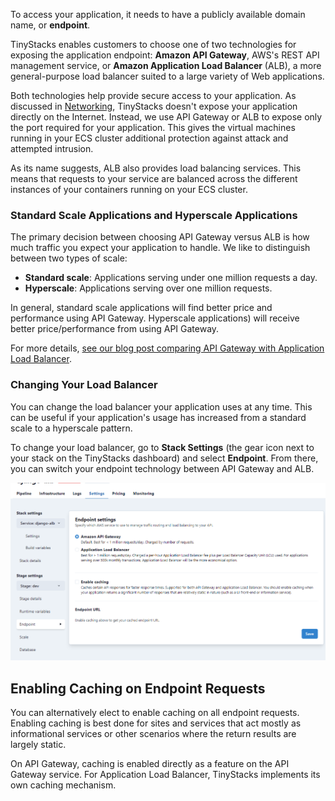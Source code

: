 To access your application, it needs to have a publicly available domain name, or **endpoint**. 

TinyStacks enables customers to choose one of two technologies for exposing the application endpoint: **Amazon API Gateway**, AWS's REST API management service, or **Amazon Application Load Balancer** (ALB), a more general-purpose load balancer suited to a large variety of Web applications. 

Both technologies help provide secure access to your application. As discussed in [Networking](networking.md), TinyStacks doesn't expose your application directly on the Internet. Instead, we use API Gateway or ALB to expose only the port required for your application. This gives the virtual machines running in your ECS cluster additional protection against attack and attempted intrusion. 

As its name suggests, ALB also provides load balancing services. This means that requests to your service are balanced across the different instances of your containers running on your ECS cluster.

### Standard Scale Applications and Hyperscale Applications

The primary decision between choosing API Gateway versus ALB is how much traffic you expect your application to handle. We like to distinguish between two types of scale: 

* **Standard scale**: Applications serving under one million requests a day. 
* **Hyperscale**: Applications serving over one million requests.

In general, standard scale applications will find better price and performance using API Gateway. Hyperscale applications) will receive better price/performance from using API Gateway. 

For more details, <a href="https://blog.tinystacks.com/battle-of-the-serverless-api-routers-alb-vs-api-gateway-feature-comparison" target="_blank">see our blog post comparing API Gateway with Application Load Balancer</a>.

### Changing Your Load Balancer

You can change the load balancer your application uses at any time. This can be useful if your application's usage has increased from a standard scale to a hyperscale pattern. 

To change your load balancer, go to **Stack Settings** (the gear icon next to your stack on the TinyStacks dashboard) and select **Endpoint**. From there, you can switch your endpoint technology between API Gateway and ALB.

![TinyStacks - change endpoint](img/endpoint-change.png)

## Enabling Caching on Endpoint Requests

You can alternatively elect to enable caching on all endpoint requests. Enabling caching is best done for sites and services that act mostly as informational services or other scenarios where the return results are largely static.

On API Gateway, caching is enabled directly as a feature on the API Gateway service. For Application Load Balancer, TinyStacks implements its own caching mechanism.